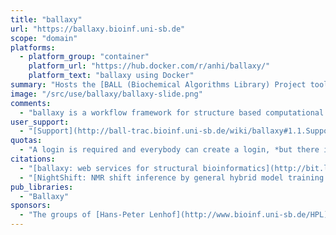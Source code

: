 ```yaml
---
title: "ballaxy"
url: "https://ballaxy.bioinf.uni-sb.de"
scope: "domain"
platforms: 
  - platform_group: "container"
    platform_url: "https://hub.docker.com/r/anhi/ballaxy/"
    platform_text: "ballaxy using Docker"
summary: "Hosts the [BALL (Biochemical Algorithms Library) Project tools](http://www.ball-project.org/), i.e. computer aided drug design and molecular modelling based on protein and ligand structure data. "
image: "/src/use/ballaxy/ballaxy-slide.png"
comments: 
  - "ballaxy is a workflow framework for structure based computational biology based on the Galaxy workflow engine and the [BALL (Biochemical Algorithms Library) application framework](http://www.ball-project.org/). It is tailored to handle structural molecular data (pdb, mol, mol2, hin, xyz, smiles) and to offer tools for modelling tasks like chemical shift prediction"
user_support:
  - "[Support](http://ball-trac.bioinf.uni-sb.de/wiki/ballaxy#1.1.Support) options include [a wiki](http://ball-trac.bioinf.uni-sb.de/wiki/ballaxy), [tutorials](http://ball-trac.bioinf.uni-sb.de/wiki/ballaxy#point_tutorials), and a [mailing list](http://groups.google.com/group/ball-user-list)."
quotas:
  - "A login is required and everybody can create a login, *but there is no guarantee how long any data will be preserved.*"
citations:
  - "[ballaxy: web services for structural bioinformatics](http://bit.ly/1tu5CTI), by Hildebrandt, *et al.,* *Bioinformatics* (2014) doi: 10.1093/bioinformatics/btu574"
  - "[NightShift: NMR shift inference by general hybrid model training - a framework for NMR chemical shift prediction](https://doi.org/10.1186/1471-2105-14-98), Anna Katharina Dehof, Simon Loew, Hans-Peter Lenhof and Andreas Hildebrandt. *BMC Bioinformatics* 201314:98, doi:10.1186/1471-2105-14-98"
pub_libraries:
  - "Ballaxy"
sponsors:
  - "The groups of [Hans-Peter Lenhof](http://www.bioinf.uni-sb.de/HPL) (Saarland University, Saarbrücken, Germany), [Oliver Kohlbacher](http://www-bs.informatik.uni-tuebingen.de) (University of Tübingen, Germany), and [Andreas Hildebrandt](http://bio.informatik.uni-mainz.de/members/andreas.hildebrandt) (University of Mainz, Germany)."
---
```

